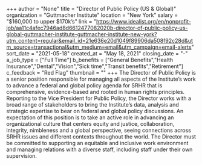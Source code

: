 +++
author = "None"
title = "Director of Public Policy (US & Global)"
organization = "Guttmacher Institute"
location = "New York"
salary = "$160,000 to upper $170k’s"
link = "https://www.idealist.org/en/nonprofit-job/aa11c4afec7946ad8d6612477082020b-director-of-public-policy-us-global-guttmacher-institute-guttmacher-institute-new-york?utm_content=regular&email_id=21e636e20d1049f89906da508f92c28d&utm_source=transactional&utm_medium=email&utm_campaign=email-alerts"
sort_date = "2021-05-18"
created_at = "May 18, 2021"
closing_date = "-"
a_job_type = ["Full Time"]
b_benefits = ["General Benefits","Health Insurance","Dental","Vision","Sick time","Transit benefits","Retirement"]
c_feedback = "Red Flag"
thumbnail = ""
+++
The Director of Public Policy is a senior position responsible for managing all aspects of the Institute’s work to advance a federal and global policy agenda for SRHR that is comprehensive, evidence-based and rooted in human rights principles. Reporting to the Vice President for Public Policy, the Director works with a broad range of stakeholders to bring the Institute’s data, analysis and strategic expertise to bear on federal and global policy discussions. An expectation of this position is to take an active role in advancing an organizational culture that centers equity and justice, collaboration, integrity, nimbleness and a global perspective, seeing connections across SRHR issues and different contexts throughout the world. The Director must be committed to supporting an equitable and inclusive work environment and managing relations with a diverse staff, including staff under their own supervision.